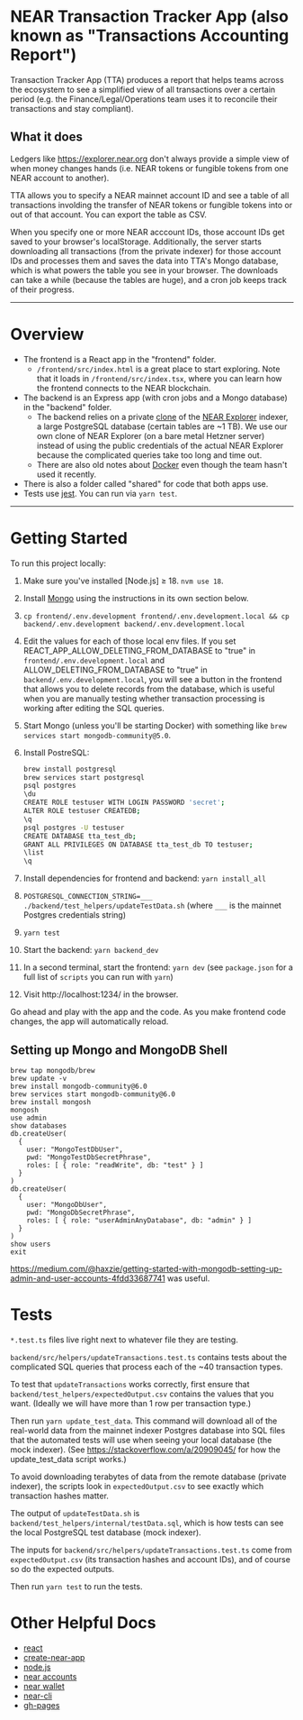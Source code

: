 # NEAR Transaction Tracker App (also known as "Transactions Accounting Report")

Transaction Tracker App (TTA) produces a report that helps teams across the ecosystem to see a simplified view of all transactions over a certain period (e.g. the Finance/Legal/Operations team uses it to reconcile their transactions and stay compliant).

## What it does

Ledgers like https://explorer.near.org don't always provide a simple view of when money changes hands (i.e. NEAR tokens or fungible tokens from one NEAR account to another).

TTA allows you to specify a NEAR mainnet account ID and see a table of all transactions involding the transfer of NEAR tokens or fungible tokens into or out of that account. You can export the table as CSV.

When you specify one or more NEAR acccount IDs, those account IDs get saved to your browser's localStorage. Additionally, the server starts downloading all transactions (from the private indexer) for those account IDs and processes them and saves the data into TTA's Mongo database, which is what powers the table you see in your browser. The downloads can take a while (because the tables are huge), and a cron job keeps track of their progress.

---

# Overview

- The frontend is a React app in the "frontend" folder.
  - `/frontend/src/index.html` is a great place to start exploring. Note that it loads in `/frontend/src/index.tsx`, where you can learn how the frontend connects to the NEAR blockchain.
- The backend is an Express app (with cron jobs and a Mongo database) in the "backend" folder.
  - The backend relies on a private [clone](https://github.com/near/near-indexer-for-explorer/) of the [NEAR Explorer](https://explorer.near.org) indexer, a large PostgreSQL database (certain tables are ~1 TB). We use our own clone of NEAR Explorer (on a bare metal Hetzner server) instead of using the public credentials of the actual NEAR Explorer because the complicated queries take too long and time out.
  - There are also old notes about [Docker](/backend/docker/README.md) even though the team hasn't used it recently.
- There is also a folder called "shared" for code that both apps use.
- Tests use [jest](https://jestjs.io/docs/getting-started#using-typescript). You can run via `yarn test`.

---

# Getting Started

To run this project locally:

1. Make sure you've installed [Node.js] ≥ 18. `nvm use 18`.
1. Install [Mongo](https://www.mongodb.com/docs/manual/tutorial/install-mongodb-on-os-x/) using the instructions in its own section below.
1. `cp frontend/.env.development frontend/.env.development.local && cp backend/.env.development backend/.env.development.local`
1. Edit the values for each of those local env files. If you set REACT_APP_ALLOW_DELETING_FROM_DATABASE to "true" in `frontend/.env.development.local` and ALLOW_DELETING_FROM_DATABASE to "true" in `backend/.env.development.local`, you will see a button in the frontend that allows you to delete records from the database, which is useful when you are manually testing whether transaction processing is working after editing the SQL queries.
1. Start Mongo (unless you'll be starting Docker) with something like `brew services start mongodb-community@5.0`.
1. Install PostreSQL:

   ```bash
   brew install postgresql
   brew services start postgresql
   psql postgres
   \du
   CREATE ROLE testuser WITH LOGIN PASSWORD 'secret';
   ALTER ROLE testuser CREATEDB;
   \q
   psql postgres -U testuser
   CREATE DATABASE tta_test_db;
   GRANT ALL PRIVILEGES ON DATABASE tta_test_db TO testuser;
   \list
   \q
   ```

1. Install dependencies for frontend and backend: `yarn install_all`
1. `POSTGRESQL_CONNECTION_STRING=___ ./backend/test_helpers/updateTestData.sh` (where `___` is the mainnet Postgres credentials string)
1. `yarn test`
1. Start the backend: `yarn backend_dev`
1. In a second terminal, start the frontend: `yarn dev` (see `package.json` for a full list of `scripts` you can run with `yarn`)
1. Visit http://localhost:1234/ in the browser.

Go ahead and play with the app and the code. As you make frontend code changes, the app will automatically reload.

## Setting up Mongo and MongoDB Shell

```
brew tap mongodb/brew
brew update -v
brew install mongodb-community@6.0
brew services start mongodb-community@6.0
brew install mongosh
mongosh
use admin
show databases
db.createUser(
  {
    user: "MongoTestDbUser",
    pwd: "MongoTestDbSecretPhrase",
    roles: [ { role: "readWrite", db: "test" } ]
  }
)
db.createUser(
  {
    user: "MongoDbUser",
    pwd: "MongoDbSecretPhrase",
    roles: [ { role: "userAdminAnyDatabase", db: "admin" } ]
  }
)
show users
exit
```

https://medium.com/@haxzie/getting-started-with-mongodb-setting-up-admin-and-user-accounts-4fdd33687741 was useful.

# Tests

`*.test.ts` files live right next to whatever file they are testing.

`backend/src/helpers/updateTransactions.test.ts` contains tests about the complicated SQL queries that process each of the ~40 transaction types.

To test that `updateTransactions` works correctly, first ensure that `backend/test_helpers/expectedOutput.csv` contains the values that you want. (Ideally we will have more than 1 row per transaction type.)

Then run `yarn update_test_data`. This command will download all of the real-world data from the mainnet indexer Postgres database into SQL files that the automated tests will use when seeing your local database (the mock indexer). (See https://stackoverflow.com/a/20909045/ for how the update_test_data script works.)

To avoid downloading terabytes of data from the remote database (private indexer), the scripts look in `expectedOutput.csv` to see exactly which transaction hashes matter.

The output of `updateTestData.sh` is `backend/test_helpers/internal/testData.sql`, which is how tests can see the local PostgreSQL test database (mock indexer).

The inputs for `backend/src/helpers/updateTransactions.test.ts` come from `expectedOutput.csv` (its transaction hashes and account IDs), and of course so do the expected outputs.

Then run `yarn test` to run the tests.

# Other Helpful Docs

- [react](https://reactjs.org/)
- [create-near-app](https://github.com/near/create-near-app)
- [node.js](https://nodejs.org/en/download/package-manager/)
- [near accounts](https://docs.near.org/docs/concepts/account)
- [near wallet](https://wallet.testnet.near.org/)
- [near-cli](https://github.com/near/near-cli)
- [gh-pages](https://github.com/tschaub/gh-pages)
